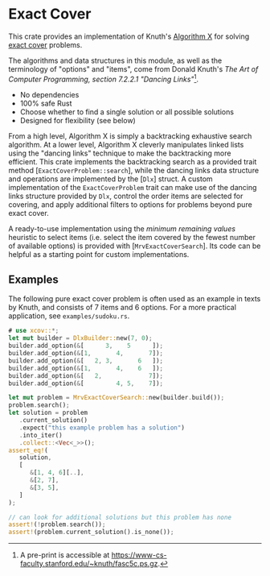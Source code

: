 # Exact Cover

This crate provides an implementation of Knuth's [Algorithm X] for solving
[exact cover] problems.

The algorithms and data structures in this module, as well as the
terminology of "options" and "items", come from Donald Knuth's <cite>The Art
of Computer Programming, section 7.2.2.1 "Dancing Links"</cite>[^1].

[Algorithm X]: https://en.wikipedia.org/wiki/Knuth%27s_Algorithm_X
[exact cover]: https://en.wikipedia.org/wiki/Exact_cover

* No dependencies
* 100% safe Rust
* Choose whether to find a single solution or all possible solutions
* Designed for flexibility (see below)

From a high level, Algorithm X is simply a backtracking exhaustive search
algorithm. At a lower level, Algorithm X cleverly manipulates linked lists using
the "dancing links" technique to make the backtracking more efficient. This
crate implements the backtracking search as a provided trait method
[`ExactCoverProblem::search`], while the dancing links data structure
and operations are implemented by the [`Dlx`] struct. A custom implementation of
the `ExactCoverProblem` trait can make use of the dancing links structure
provided by `Dlx`, control the order items are selected for covering, and apply
additional filters to options for problems beyond pure exact cover.

A ready-to-use implementation using the *minimum remaining values* heuristic to
select items (i.e. select the item covered by the fewest number of available
options) is provided with [`MrvExactCoverSearch`]. Its code can be helpful as a
starting point for custom implementations.

[^1]: A pre-print is accessible at
<https://www-cs-faculty.stanford.edu/~knuth/fasc5c.ps.gz>.

## Examples

The following pure exact cover problem is often used as an example in texts by
Knuth, and consists of 7 items and 6 options. For a more practical application,
see `examples/sudoku.rs`.

```rust
# use xcov::*;
let mut builder = DlxBuilder::new(7, 0);
builder.add_option(&[      3,    5      ]);
builder.add_option(&[1,       4,       7]);
builder.add_option(&[   2, 3,       6   ]);
builder.add_option(&[1,       4,    6   ]);
builder.add_option(&[   2,             7]);
builder.add_option(&[         4, 5,    7]);

let mut problem = MrvExactCoverSearch::new(builder.build());
problem.search();
let solution = problem
   .current_solution()
   .expect("this example problem has a solution")
   .into_iter()
   .collect::<Vec<_>>();
assert_eq!(
   solution,
   [
      &[1, 4, 6][..],
      &[2, 7],
      &[3, 5],
   ]
);

// can look for additional solutions but this problem has none
assert!(!problem.search());
assert!(problem.current_solution().is_none());
```
